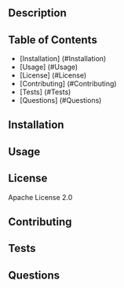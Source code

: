 
  
  #  
  
  ## Description
 

  ## Table of Contents
 
  - [Installation] (#Installation) 
  - [Usage] (#Usage)
  - [License] (#License)
  - [Contributing] (#Contributing)
  - [Tests] (#Tests) 
  - [Questions] (#Questions)

  ## Installation
   

  ## Usage
   

  ## License
  Apache License 2.0 

  ## Contributing
   

  ## Tests

  ## Questions
   
  
   
  
  
